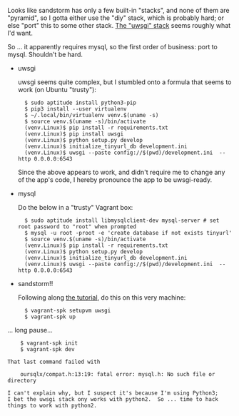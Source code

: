 Looks like sandstorm has only a few built-in "stacks", and none of
them are "pyramid", so I gotta either use the "diy" stack, which is
probably hard; or else "port" this to some other stack.
[The "uwsgi" stack](https://github.com/sandstorm-io/vagrant-spk/tree/master/stacks/uwsgi)
seems roughly what I'd want.

So ... it apparently requires mysql, so the first order of business:
port to mysql.  Shouldn't be hard.

* uwsgi

    uwsgi seems quite complex, but I stumbled onto a formula that seems to work (on Ubuntu "trusty"):

        $ sudo aptitude install python3-pip
        $ pip3 install --user virtualenv
        $ ~/.local/bin/virtualenv venv.$(uname -s)
        $ source venv.$(uname -s)/bin/activate
        (venv.Linux)$ pip install -r requirements.txt
        (venv.Linux)$ pip install uwsgi
        (venv.Linux)$ python setup.py develop
        (venv.Linux)$ initialize_tinyurl_db development.ini
        (venv.Linux)$ uwsgi --paste config://$(pwd)/development.ini  --http 0.0.0.0:6543

    Since the above appears to work, and didn't require me to change any
    of the app's code, I hereby pronounce the app to be uwsgi-ready.

* mysql

    Do the below in a "trusty" Vagrant box: 
        
        $ sudo aptitude install libmysqlclient-dev mysql-server # set root password to "root" when prompted
        $ mysql -u root -proot -e 'create database if not exists tinyurl'
        $ source venv.$(uname -s)/bin/activate
        (venv.Linux)$ pip install -r requirements.txt
        (venv.Linux)$ python setup.py develop
        (venv.Linux)$ initialize_tinyurl_db development.ini
        (venv.Linux)$ uwsgi --paste config://$(pwd)/development.ini  --http 0.0.0.0:6543

* sandstorm!!

    Following along
    [the tutorial](https://docs.sandstorm.io/en/latest/vagrant-spk/customizing/),
    do this on this very machine:
        
        $ vagrant-spk setupvm uwsgi
        $ vagrant-spk up
... long pause...

        $ vagrant-spk init
        $ vagrant-spk dev 

    That last command failed with

        oursqlx/compat.h:13:19: fatal error: mysql.h: No such file or directory

    I can't explain why, but I suspect it's because I'm using Python3;
    I bet the uwsgi stack ony works with python2.  So ... time to hack
    things to work with python2.

